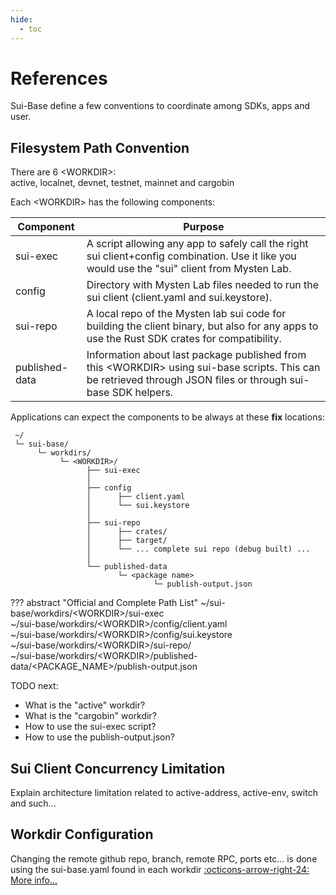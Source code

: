 ```yaml
---
hide:
  - toc
---
```

# References

Sui-Base define a few conventions to coordinate among SDKs, apps and user.

## Filesystem Path Convention

There are 6 <WORKDIR\>:<br> active, localnet, devnet, testnet, mainnet and cargobin

Each <WORKDIR\> has the following components:

| Component      | Purpose                                                                                                                                                         |
| -------------- | --------------------------------------------------------------------------------------------------------------------------------------------------------------- |
| sui-exec       | A script allowing any app to safely call the right sui client+config combination. Use it like you would use the "sui" client from Mysten Lab.                   |
| config         | Directory with Mysten Lab files needed to run the sui client (client.yaml and sui.keystore).                                                                    |
| sui-repo       | A local repo of the Mysten lab sui code for building the client binary, but also for any apps to use the Rust SDK crates for compatibility.                     |
| published-data | Information about last package published from this <WORKDIR\> using sui-base scripts. This can be retrieved through JSON files or through sui-base SDK helpers. |

Applications can expect the components to be always at these **fix** locations:
```
 ~/
 └─ sui-base/
      └─ workdirs/
           └─ <WORKDIR>/
                 ├── sui-exec
                 │
                 ├── config
                 │      ├── client.yaml
                 │      └── sui.keystore
                 │
                 ├── sui-repo
                 │      ├── crates/
                 │      ├── target/
                 │      └── ... complete sui repo (debug built) ...
                 │
                 └── published-data
                        └─ <package name>
                                └─ publish-output.json
```
??? abstract "Official and Complete Path List"
    ~/sui-base/workdirs/<WORKDIR\>/sui-exec<br>
    ~/sui-base/workdirs/<WORKDIR\>/config/client.yaml<br>
    ~/sui-base/workdirs/<WORKDIR\>/config/sui.keystore<br>
    ~/sui-base/workdirs/<WORKDIR\>/sui-repo/<br>
    ~/sui-base/workdirs/<WORKDIR\>/published-data/<PACKAGE_NAME\>/publish-output.json<br>


TODO next:

- What is the "active" workdir?
- What is the "cargobin" workdir?
- How to use the sui-exec script?
- How to use the publish-output.json?

## Sui Client Concurrency Limitation
Explain architecture limitation related to active-address, active-env, switch and such...

## Workdir Configuration
Changing the remote github repo, branch, remote RPC, ports etc... is done using the sui-base.yaml found in each workdir [:octicons-arrow-right-24: More info...](how-to/configure-sui-base-yaml.md)
